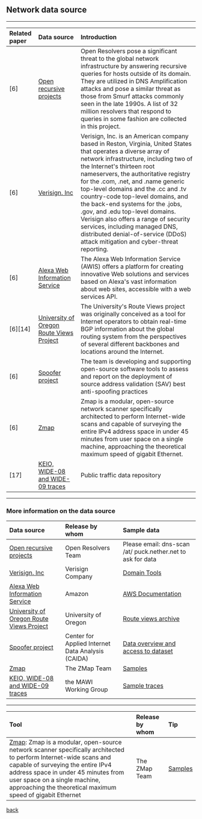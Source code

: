 ## Network data source
***

|Related paper         | Data source      | Introduction|
|:-------------|:------------------|:------|
|[6]| [Open recursive projects](http://openresolverproject.org/)|Open Resolvers pose a significant threat to the global network infrastructure by answering recursive queries for hosts outside of its domain. They are utilized in DNS Amplification attacks and pose a similar threat as those from Smurf attacks commonly seen in the late 1990s. A list of 32 million resolvers that respond to queries in some fashion are collected in this project.|
|[6]|[Verisign. Inc](https://www.verisign.com)|Verisign, Inc. is an American company based in Reston, Virginia, United States that operates a diverse array of network infrastructure, including two of the Internet's thirteen root nameservers, the authoritative registry for the .com, .net, and .name generic top-level domains and the .cc and .tv country-code top-level domains, and the back-end systems for the .jobs, .gov, and .edu top-level domains. Verisign also offers a range of security services, including managed DNS, distributed denial-of-service (DDoS) attack mitigation and cyber-threat reporting.|
|[6]|[Alexa Web Information Service](https://docs.aws.amazon.com/AlexaWebInfoService/latest/index.html)|The Alexa Web Information Service (AWIS) offers a platform for creating innovative Web solutions and services based on Alexa's vast information about web sites, accessible with a web services API. |
|[6][14]|[University of Oregon Route Views Project](http://www.routeviews.org/routeviews/)|The University's Route Views project was originally conceived as a tool for Internet operators to obtain real-time BGP information about the global routing system from the perspectives of several different backbones and locations around the Internet.|
|[6]|[Spoofer project](https://www.caida.org/projects/spoofer/)|The team is developing and supporting open-source software tools to assess and report on the deployment of source address validation (SAV) best anti-spoofing practices|
|[6]|[Zmap](https://github.com/zmap/zmap)|Zmap is a modular, open-source network scanner specifically architected to perform Internet-wide scans and capable of surveying the entire IPv4 address space in under 45 minutes from user space on a single machine, approaching the theoretical maximum speed of gigabit Ethernet.|
|[17]|[KEIO, WIDE-08 and WIDE-09 traces](http://mawi.wide.ad.jp/mawi/)|Public traffic data repository|




- - --




### More information on the data source




|Data source        | Release by whom          | Sample data |
|:-------------|:------------------|:------|
|[Open recursive projects](http://openresolverproject.org/)|Open Resolvers Team|Please email: dns-scan /at/ puck.nether.net to ask for data|
|[Verisign. Inc](https://www.verisign.com)| Verisign Company| [Domain Tools](https://www.verisign.com/en_US/domain-names/index.xhtml)|
|[Alexa Web Information Service](https://docs.aws.amazon.com/AlexaWebInfoService/latest/index.html)|Amazon|[AWS Documentation](https://aws.amazon.com/documentation/?_encoding=UTF8&jiveRedirect=1)|
|[University of Oregon Route Views Project](http://www.routeviews.org/routeviews/)|University of Oregon|[Route views archive](http://www.routeviews.org/routeviews/index.php/archive/)|
|[Spoofer project](https://www.caida.org/projects/spoofer/)|Center for Applied Internet Data Analysis (CAIDA)|[Data overview and access to dataset](https://www.caida.org/data/)|
|[Zmap](https://github.com/zmap/zmap)|The ZMap Team|[Samples](https://zmap.io/)|
|[KEIO, WIDE-08 and WIDE-09 traces](http://mawi.wide.ad.jp/mawi/)| the MAWI Working Group|[Sample traces](http://mawi.wide.ad.jp/mawi/) |

***





|Tool         | Release by whom          | Tip |
|:-------------|:------------------|:------|
|[Zmap](https://github.com/zmap/zmap): Zmap is a modular, open-source network scanner specifically architected to perform Internet-wide scans and capable of surveying the entire IPv4 address space in under 45 minutes from user space on a single machine, approaching the theoretical maximum speed of gigabit Ethernet|The ZMap Team|[Samples](https://zmap.io/)|



[back](./)
